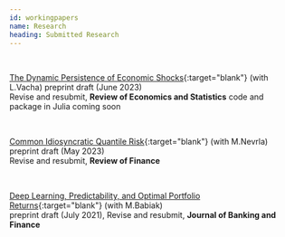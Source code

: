 ```yaml
---
id: workingpapers
name: Research
heading: Submitted Research
---
```


<!--- USAGE: JUST FILL AND ADD THIS

[NAZEV](LINK){:target="blank"} (with COAUTHORS)<br/>
**JOURNALNAME** (YEAR), CITATION, <a href="LINKDOI" target="blank"><i class="ai ai-doi ai"></i></a>
code and package <a href="LINKCODE" target="blank"><i class="fas fa-keyboard"></i></a>
<br/>
-->


<br/>

[The Dynamic Persistence of Economic Shocks](https://papers.ssrn.com/sol3/papers.cfm?abstract_id=4467110){:target="blank"} (with L.Vacha) preprint draft (June 2023)<br/> Revise and resubmit, **Review of Economics and Statistics**
code and package in Julia coming soon

<br/>

[Common Idiosyncratic Quantile Risk](https://arxiv.org/abs/2208.14267){:target="blank"} (with M.Nevrla) preprint draft (May 2023)<br/> Revise and resubmit, **Review of Finance** <br/>

<br/>

[Deep Learning, Predictability, and Optimal Portfolio Returns](https://ideas.repec.org/p/arx/papers/2009.03394.html){:target="blank"} (with M.Babiak)<br/>
preprint draft (July 2021), Revise and resubmit, **Journal of Banking and Finance** <br/>
 <br/>
